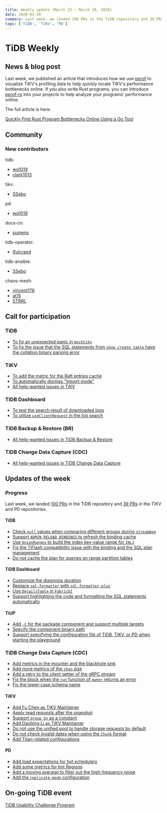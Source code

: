 ```yaml
---
title: Weekly update (March 23 ~ March 29, 2020)
date: 2020-03-30
summary: Last week, we landed 100 PRs in the TiDB repository and 39 PRs in the TiKV and PD repositories.
tags: ['TiDB', 'TiKV', 'PD']
---
```


# TiDB Weekly

## News & blog post

Last week, we published an article that introduces how we use [pprof](https://golang.org/pkg/net/http/pprof/) to visualize TiKV's profiling data to help quickly locate TiKV's performance bottlenecks online. If you also write Rust programs, you can introduce [pprof-rs](https://github.com/tikv/pprof-rs) into your projects to help analyze your programs' performance online.

The full article is here:

[Quickly Find Rust Program Bottlenecks Online Using a Go Tool](https://pingcap.com/blog/quickly-find-rust-program-bottlenecks-online-using-a-go-tool/)

## Community

### New contributors

tidb:

* [wq1019](https://github.com/wq1019)
* [clark1013](https://github.com/clark1013)

tikv:

* [SSebo](https://github.com/SSebo)

pd:

* [wq1019](https://github.com/wq1019)

docs-cn:

* [sumens](https://github.com/sumens)

tidb-operator:

* [tfulcrand](https://github.com/tfulcrand)

tidb-ansible:

* [SSebo](https://github.com/SSebo)

chaos-mesh:

* [vincent178](https://github.com/vincent178)
* [at15](https://github.com/at15)
* [STRRL](https://github.com/STRRL)

## Call for participation

### TiDB

* [To fix an unexpected panic in `mocktikv`](https://github.com/pingcap/tidb/issues/15662)
* [To fix the issue that the SQL statements from `show create table` have the collation binary parsing error](https://github.com/pingcap/tidb/issues/15633)

### TiKV

* [To add the metric for the Raft entries cache](https://github.com/tikv/tikv/issues/7222)
* [To automatically dismiss "Import mode"](https://github.com/tikv/tikv/issues/7223)
* [All help-wanted issues in TiKV](https://github.com/tikv/tikv/issues?q=is%3Aopen+is%3Aissue+label%3Astatus%2Fhelp-wanted)

### TiDB Dashboard

* [To test the search result of downloaded logs](https://github.com/pingcap-incubator/tidb-dashboard/issues/292)
* [To utilize `useClientRequest` in the log search](https://github.com/pingcap-incubator/tidb-dashboard/issues/290)

### TiDB Backup & Restore (BR)

* [All help-wanted issues in TiDB Backup & Restore](https://github.com/pingcap/br/issues?q=is%3Aissue+is%3Aopen+label%3A%22help+wanted%22)

### TiDB Change Data Capture (CDC)

* [All help-wanted issues in TiDB Change Data Capture](https://github.com/pingcap/ticdc/issues?q=is%3Aissue+is%3Aopen+label%3A%22help+wanted%22)

## Updates of the week

### Progress

Last week, we landed [100 PRs](https://github.com/pingcap/tidb/pulls?q=is%3Apr+is%3Amerged+merged%3A2020-03-23..2020-03-29+) in the TiDB repository and [39 PRs](https://github.com/tikv/tikv/pulls?q=is%3Apr+is%3Amerged+merged%3A2020-03-23..2020-03-29+) in the TiKV and PD repositories.

#### TiDB

* [Check `null` values when comparing different groups during `streamAgg`](https://github.com/pingcap/tidb/pull/15742)
* [Support `ADMIN RELOAD BINDINGS` to refresh the binding cache](https://github.com/pingcap/tidb/pull/15732)
* [Use `UnionRanges` to build the index key-value range for `INLJ`](https://github.com/pingcap/tidb/pull/15727)
* [Fix the TiFlash compatibility issue with the binding and the SQL plan management](https://github.com/pingcap/tidb/pull/15719)
* [Do not cache the plan for queries on range partition tables](https://github.com/pingcap/tidb/pull/15697)

#### TiDB Dashboard

* [Customize the diagnosis duration](https://github.com/pingcap-incubator/tidb-dashboard/pull/300)
* [Replace `sql-formatter` with `sql-formatter-plus`](https://github.com/pingcap-incubator/tidb-dashboard/pull/297)
* [Use `DetailsTable` in `FabricUI`](https://github.com/pingcap-incubator/tidb-dashboard/pull/293)
* [Support highlighting the code and formatting the SQL statements automatically](https://github.com/pingcap-incubator/tidb-dashboard/pull/283)

#### TiUP

* [Add `-C` for the package component and support multiple targets](https://github.com/pingcap-incubator/tiup/pull/88)
* [Specify the component binary path](https://github.com/pingcap-incubator/tiup/pull/82)
* [Support specifying the configuration file of TiDB, TiKV, or PD when starting the playground](https://github.com/pingcap-incubator/tiup/pull/80)

### TiDB Change Data Capture (CDC)

* [Add metrics in the mounter and the blackhole sink](https://github.com/pingcap/ticdc/pull/397)
* [Add more metrics of the `chan` size](https://github.com/pingcap/ticdc/pull/394)
* [Add a retry to the client getter of the gRPC stream](https://github.com/pingcap/ticdc/pull/390)
* [Fix the block when the `run` function of `owner` returns an error](https://github.com/pingcap/ticdc/pull/381)
* [Fix the lower-case schema name](https://github.com/pingcap/ticdc/pull/379)

#### TiKV

* [Add Fu Chen as TiKV Maintainer](https://github.com/tikv/tikv/pull/7259)
* [Apply read requests after the snapshot](https://github.com/tikv/tikv/pull/7230)
* [Support `group by` as a constant](https://github.com/tikv/tikv/pull/7238)
* [Add Daobing Li as TiKV Maintainer](https://github.com/tikv/tikv/pull/7237)
* [Do not use the unified pool to handle storage requests by default](https://github.com/tikv/tikv/pull/7234)
* [Do not check invalid dates when using the `Chunk` format](https://github.com/tikv/tikv/pull/7218)
* [Add Titan-related configurations](https://github.com/tikv/tikv/pull/7207)

#### PD

* [Add load expectations for hot schedulers](https://github.com/pingcap/pd/pull/2297)
* [Add some metrics for hot Regions](https://github.com/pingcap/pd/pull/2295)
* [Add a moving average to filter out the high-frequency noise](https://github.com/pingcap/pd/pull/2286)
* [Add the `replicate-mode` configuration](https://github.com/pingcap/pd/pull/2277)

## On-going TiDB event

[TiDB Usability Challenge Program](https://pingcap.com/community/tidb-usability-challenge/)
